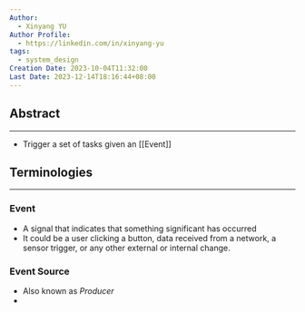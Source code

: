 ```yaml
---
Author:
  - Xinyang YU
Author Profile:
  - https://linkedin.com/in/xinyang-yu
tags:
  - system_design
Creation Date: 2023-10-04T11:32:00
Last Date: 2023-12-14T18:16:44+08:00
---
```

## Abstract
---
- Trigger a set of tasks given an [[Event]]




## Terminologies
---
### Event
- A signal that indicates that something significant has occurred
- It could be a user clicking a button, data received from a network, a sensor trigger, or any other external or internal change.

### Event Source
- Also known as *Producer*
- 